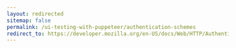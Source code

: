 ```yaml
---
layout: redirected
sitemap: false
permalink: /ui-testing-with-puppeteer/authentication-schemes
redirect_to: https://developer.mozilla.org/en-US/docs/Web/HTTP/Authentication#Authentication_schemes
---
```


